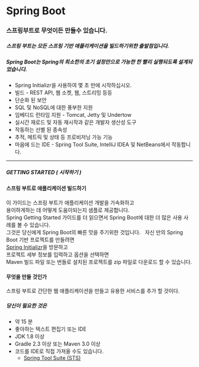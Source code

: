 # Spring Boot

### 스프링부트로 무엇이든 만들수 있습니다.

##### 스프링 부트는 모든 스프링 기반 애플리케이션을 빌드하기위한 출발점입니다.
##### Spring Boot는 Spring의 최소한의 초기 설정만으로 가능한 한 빨리 실행되도록 설계되었습니다.

- Spring Initializr을 사용하여 몇 초 만에 시작하십시오.
- 빌드 - REST API, 웹 소켓, 웹, 스트리밍 등등
- 단순화 된 보안
- SQL 및 NoSQL에 대한 풍부한 지원
- 임베디드 런타임 지원 - Tomcat, Jetty 및 Undertow
- 실시간 재로드 및 자동 재시작과 같은 개발자 생산성 도구
- 작동하는 선별 된 종속성
- 추적, 메트릭 및 상태 등 프로비저닝 가능 기능
- 마음에 드는 IDE - Spring Tool Suite, IntelliJ IDEA 및 NetBeans에서 작동합니다.

---
##### GETTING STARTED ( 시작하기 )

#### 스프링 부트로 애플리케이션 빌드하기
이 가이드는 스프링 부트가 애플리케이션 개발을 가속화하고   
용이하게하는 데 어떻게 도움이되는지 샘플로 제공합니다.  
Spring Getting Started 가이드를 더 읽으면서 Spring Boot에 대한 더 많은 사용 사례를 볼 수 있습니다.  
그것은 당신에게 Spring Boot의 빠른 맛을 주기위한 것입니다.  
자신 만의 Spring Boot 기반 프로젝트를 만들려면  
[Spring Initializr](https://start.spring.io/)을 방문하고  
프로젝트 세부 정보를 입력하고 옵션을 선택하면  
Maven 빌드 파일 또는 번들로 설치된 프로젝트를 zip 파일로 다운로드 할 수 있습니다.  

#### 무엇을 만들 것인가
스프링 부트로 간단한 웹 애플리케이션을 만들고 유용한 서비스를 추가 할 것이다.

##### 당신이 필요한 것은
- 약 15 분  
- 좋아하는 텍스트 편집기 또는 IDE  
- JDK 1.8 이상
- Gradle 2.3 이상 또는 Maven 3.0 이상
- 코드를 IDE로 직접 가져올 수도 있습니다.
  - [Spring Tool Suite (STS)](https://spring.io/guides/gs/sts/)





